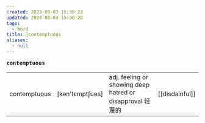 ```yaml
---
created: 2023-08-03 15:30:23
updated: 2023-08-03 15:30:28
tags:
  - Word
title: 📖contemptuous
aliases:
  - null
---
```


<pre><strong>contemptuous</strong></pre>
|   |   |   |   |
|---|---|---|---|
|contemptuous|[kən'tɛmptʃuəs]|adj. feeling or showing deep hatred or disapproval 轻蔑的|[[disdainful]]|